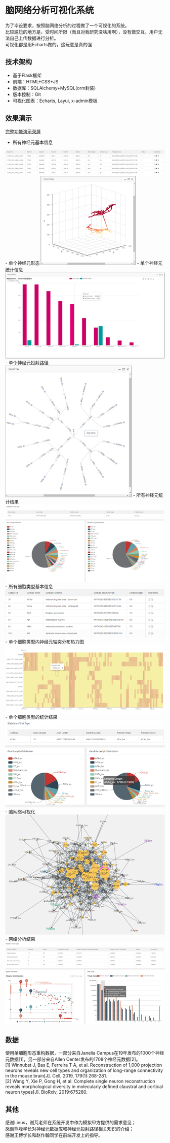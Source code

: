 #  脑网络分析可视化系统
为了毕设要求，按照脑网络分析的过程做了一个可视化的系统。  
比较尴尬的地方是，受时间所限（而且对我研究没啥用啊），没有做交互，用户无法自己上传数据进行分析。  
可视化都是用Echarts做的，这玩意是真的强  

## 技术架构
- 基于Flask框架
- 前端：HTML+CSS+JS 
- 数据库：SQLAlchemy+MySQL(orm封装)
- 版本控制：Git
- 可视化图表：Echarts, Layui, x-admin模板

## 效果演示
[完整功能演示录屏](https://github.com/Mr-strlen/Mouse_Brain_Network_Analysis/blob/master/FlaskWeb/images/vedio%20record.mp4)
- 所有神经元基本信息
<img src="./images/01.PNG" alt="img"/>  
- 单个神经元形态
<img src="./images/02.PNG" alt="img" width="300"/>  
- 单个神经元统计信息
<img src="./images/03.PNG" alt="img"/>  
- 单个神经元投射路径
<img src="./images/04.PNG" alt="img" width="400"/>  
- 所有神经元统计结果
<img src="./images/05.PNG" alt="img" />  
- 所有细胞类型基本信息
<img src="./images/06.PNG" alt="img" />  
- 单个细胞类型内神经元轴突分布热力图
<img src="./images/07.PNG" alt="img"/>  
- 单个细胞类型的统计结果
<img src="./images/08.PNG" alt="img"/>  
- 脑网络可视化
<img src="./images/09.PNG" alt="img"/>  
- 网络分析结果
<img src="./images/10.PNG" alt="img"/>  

## 数据
使用单细胞形态重构数据，一部分来自Janelia Campus在19年发布的1000个神经元数据[1]，另一部分来自Allen Center发布的1708个神经元数据[2]。    
[1] Winnubst J, Bas E, Ferreira T A, et al. Reconstruction of 1,000 projection neurons reveals new cell types and organization of long-range connectivity in the mouse brain[J]. Cell, 2019, 179(1):268-281.   
[2] Wang Y, Xie P, Gong H, et al. Complete single neuron reconstruction reveals morphological diversity in molecularly defined claustral and cortical neuron types[J]. BioRxiv, 2019:675280.

## 其他
感谢Linus，谢芃老师在系统开发中作为模拟甲方提供的需求意见；  
感谢熊峰学长对神经元数据库和神经元投射路径相关知识的介绍；  
感谢王博学长和赵作翰同学在前端开发上的指导。
